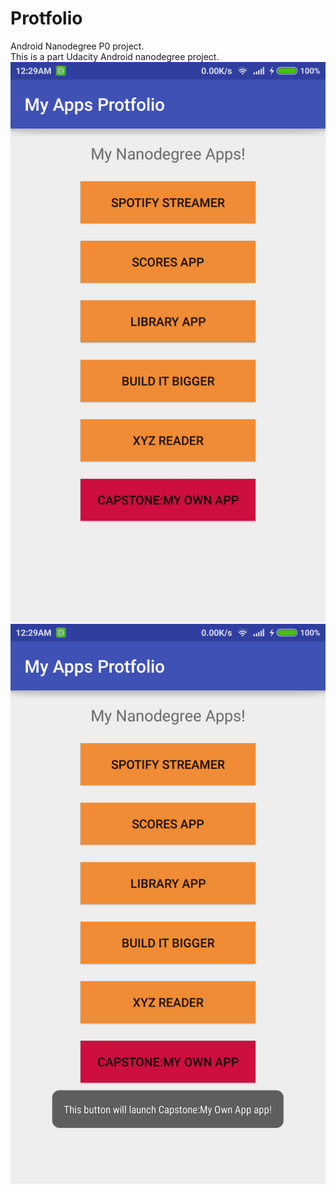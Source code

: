 # Protfolio
Android Nanodegree P0 project.<br>
This is a part Udacity Android nanodegree project.<br>
![Screen 1](/raw/1.png)<br>
![Screen 2](/raw/2.png)
